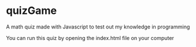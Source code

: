 # quizGame

A math quiz made with Javascript to test out my knowledge in programming

You can run this quiz by opening the index.html file on your computer
